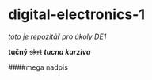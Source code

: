 # digital-electronics-1
*toto je repozitář pro úkoly DE1*

**tučný** ~~skrt~~ ***tucna kurziva***

####mega nadpis
